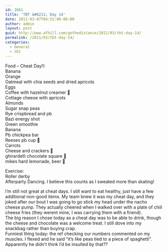 ```yaml
---
id: 1661
title: 'TBT &#8211; Day 14'
date: 2011-03-07T04:52:00-06:00
author: admin
layout: post
guid: http://www.afhill.com/gothedistance/2011/03/tbt-day-14/
permalink: /2011/03/tbt-day-14/
categories:
  - General
  - tbt
---
```

Food &#8211; Cheat Day!!:  
Banana  
Orange  
Oatmeal with chia seeds and dried apricots  
Eggs  
Coffee with hazelnut creamer 🙂  
Cottage cheese with apricots  
Almonds  
Sugar snap peas  
Rye crispbread and pb  
Bazi energy shot  
Green smoothie  
Banana  
Pb chickpea bar  
Reeses pb cup 🙂  
Carrots  
Cheese and crackers 🙂  
ghirardelli chocolate square 🙂  
mikes hard lemonade, beer 🙂

Exercise:  
Roller derby  
Afterparty Dancing. I believe this counts as I sweated more than skating!

I&#8217;m still not great at cheat days. I still want to eat healthy, just have a few additional non-good items. My team knew it was my cheat day, and they joked after our bout I was going to go stick my head under the nacho cheese pump. They actually cheered when I walked over with a plate of chili cheese fries (they werent mine, I was carrying them with a friend).  
The big reason I chose today as a cheat day was to be able to drink, though the cheese and chocolate was a welcome treat. I still dove into my snackbag rather than buying crap.  
Funniest thing today: the ref checking our numbers commented on my muscles. I flexed and he said &#8220;it&#8217;s like peas tied to a piece of spaghetti&#8221;. Apparently he didn&#8217;t think I&#8217;d be insulted by that??
